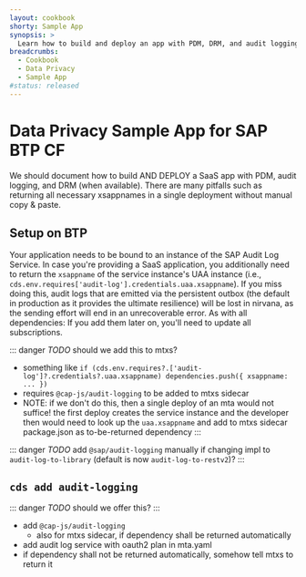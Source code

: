 ```yaml
---
layout: cookbook
shorty: Sample App
synopsis: >
  Learn how to build and deploy an app with PDM, DRM, and audit logging on SAP BTP CF.
breadcrumbs:
  - Cookbook
  - Data Privacy
  - Sample App
#status: released
---
```




# Data Privacy Sample App for SAP BTP CF

We should document how to build AND DEPLOY a SaaS app with PDM, audit logging, and DRM (when available).
There are many pitfalls such as returning all necessary xsappnames in a single deployment without manual copy & paste.



## Setup on BTP

Your application needs to be bound to an instance of the SAP Audit Log Service.
In case you're providing a SaaS application, you additionally need to return the `xsappname` of the service instance's UAA instance (i.e., `cds.env.requires['audit-log'].credentials.uaa.xsappname`).
If you miss doing this, audit logs that are emitted via the persistent outbox (the default in production as it provides the ultimate resilience) will be lost in nirvana, as the sending effort will end in an unrecoverable error.
As with all dependencies: If you add them later on, you'll need to update all subscriptions.

::: danger _TODO_
should we add this to mtxs?
- something like `if (cds.env.requires?.['audit-log']?.credentials?.uaa.xsappname) dependencies.push({ xsappname: ... })`
- requires `@cap-js/audit-logging` to be added to mtxs sidecar
- NOTE: if we don't do this, then a single deploy of an mta would not suffice! the first deploy creates the service instance and the developer then would need to look up the `uaa.xsappname` and add to mtxs sidecar package.json as to-be-returned dependency
:::

::: danger _TODO_
add `@sap/audit-logging` manually if changing impl to `audit-log-to-library` (default is now `audit-log-to-restv2`)?
:::



## `cds add audit-logging`

::: danger _TODO_
should we offer this?
:::

- add `@cap-js/audit-logging`
    - also for mtxs sidecar, if dependency shall be returned automatically
- add audit log service with oauth2 plan in mta.yaml
- if dependency shall not be returned automatically, somehow tell mtxs to return it
